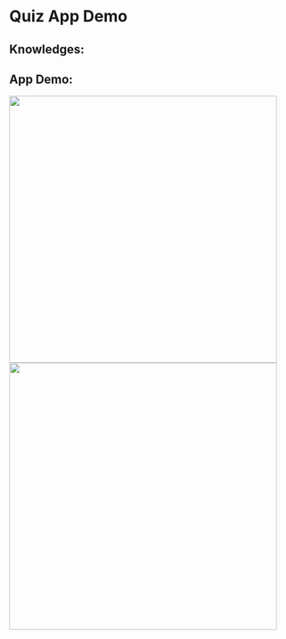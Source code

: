 # Quiz App Demo

## Knowledges:

## App Demo:

<img src ="/quiz_screen.png" height="480px"> <img src ="/result_screen.png" height="480px">



